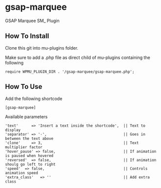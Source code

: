 # gsap-marquee
GSAP Marquee SM_ Plugin

## How To Install

Clone this git into mu-plugins folder.

Make sure to add a .php file as direct child of mu-plugins containing the following
```
require WPMU_PLUGIN_DIR . '/gsap-marquee/gsap-marquee.php';
```


## How To Use
Add the following shortcode
```
[gsap-marquee]
```

Available parameters
```
'text'      => 'Insert a text inside the shortcode',  || Text to display
'separator' => '·',                                   || Goes in between the text above
'clone'     => 3,                                     || Text multiplier factor
'hover_pause' => false,                               || If animation is paused when hovered
'reversed'  => false,                                 || If animation shoulg go left to right
'speed'  => false,                                    || Controls animation speed
'extra_class'   => ''                                 || Add extra class

```
